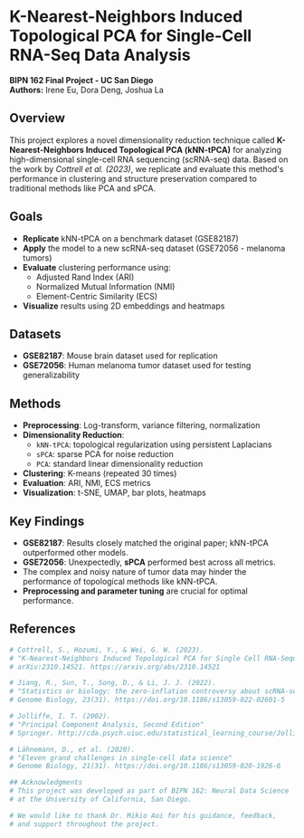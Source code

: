 # K-Nearest-Neighbors Induced Topological PCA for Single-Cell RNA-Seq Data Analysis  
**BIPN 162 Final Project - UC San Diego**  
**Authors:** Irene Eu, Dora Deng, Joshua La

## Overview
This project explores a novel dimensionality reduction technique called **K-Nearest-Neighbors Induced Topological PCA (kNN-tPCA)** for analyzing high-dimensional single-cell RNA sequencing (scRNA-seq) data. Based on the work by *Cottrell et al. (2023)*, we replicate and evaluate this method's performance in clustering and structure preservation compared to traditional methods like PCA and sPCA.

## Goals
- **Replicate** kNN-tPCA on a benchmark dataset (GSE82187)
- **Apply** the model to a new scRNA-seq dataset (GSE72056 - melanoma tumors)
- **Evaluate** clustering performance using:
  - Adjusted Rand Index (ARI)
  - Normalized Mutual Information (NMI)
  - Element-Centric Similarity (ECS)
- **Visualize** results using 2D embeddings and heatmaps

## Datasets
- **GSE82187**: Mouse brain dataset used for replication
- **GSE72056**: Human melanoma tumor dataset used for testing generalizability

## Methods
- **Preprocessing**: Log-transform, variance filtering, normalization
- **Dimensionality Reduction**:
  - `kNN-tPCA`: topological regularization using persistent Laplacians
  - `sPCA`: sparse PCA for noise reduction
  - `PCA`: standard linear dimensionality reduction
- **Clustering**: K-means (repeated 30 times)
- **Evaluation**: ARI, NMI, ECS metrics
- **Visualization**: t-SNE, UMAP, bar plots, heatmaps

## Key Findings
- **GSE82187**: Results closely matched the original paper; kNN-tPCA outperformed other models.
- **GSE72056**: Unexpectedly, **sPCA** performed best across all metrics.
- The complex and noisy nature of tumor data may hinder the performance of topological methods like kNN-tPCA.
- **Preprocessing and parameter tuning** are crucial for optimal performance.

## References
```python
# Cottrell, S., Hozumi, Y., & Wei, G. W. (2023).
# "K-Nearest-Neighbors Induced Topological PCA for Single Cell RNA-Sequence Data Analysis"
# arXiv:2310.14521. https://arxiv.org/abs/2310.14521

# Jiang, R., Sun, T., Song, D., & Li, J. J. (2022).
# "Statistics or biology: the zero-inflation controversy about scRNA-seq data"
# Genome Biology, 23(31). https://doi.org/10.1186/s13059-022-02601-5

# Jolliffe, I. T. (2002).
# "Principal Component Analysis, Second Edition"
# Springer. http://cda.psych.uiuc.edu/statistical_learning_course/Jolliffe_PCA_2ed.pdf

# Lähnemann, D., et al. (2020).
# "Eleven grand challenges in single-cell data science"
# Genome Biology, 21(31). https://doi.org/10.1186/s13059-020-1926-6

## Acknowledgments
# This project was developed as part of BIPN 162: Neural Data Science
# at the University of California, San Diego.

# We would like to thank Dr. Mikio Aoi for his guidance, feedback,
# and support throughout the project.
